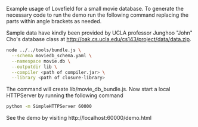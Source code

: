 Example usage of Lovefield for a small movie database. To generate the necessary
code to run the demo run the following command replacing the parts within angle
brackets as needed.

Sample data have kindly been provided by UCLA professor Junghoo "John" Cho's
database class at http://oak.cs.ucla.edu/cs143/project/data/data.zip.

```bash
node ../../tools/bundle.js \
  --schema moviedb_schema.yaml \
  --namespace movie.db \
  --outputdir lib \
  --compiler <path of compiler.jar> \
  --library <path of closure-library>
```

The command will create lib/movie_db_bundle.js. Now start a local HTTPServer by
running the following command
```bash
python -m SimpleHTTPServer 60000
```

See the demo by visiting
http://localhost:60000/demo.html
